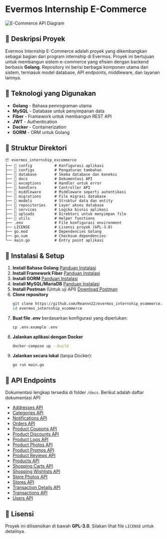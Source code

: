 # Evermos Internship E-Commerce
![E-Commerce API Diagram](https://github.com/user-attachments/assets/f3f5d81f-065c-4256-89e6-935076b630bf)

## 📌 Deskripsi Proyek
Evermos Internship E-Commerce adalah proyek yang dikembangkan sebagai bagian dari program internship di Evermos. Proyek ini bertujuan untuk membangun sistem e-commerce yang efisien dengan backend berbasis **Golang**. Repository ini berisi berbagai komponen utama dari sistem, termasuk model database, API endpoints, middleware, dan layanan lainnya.

## 🚀 Teknologi yang Digunakan
- **Golang** - Bahasa pemrograman utama
- **MySQL** - Database untuk penyimpanan data
- **Fiber** - Framework untuk membangun REST API
- **JWT** - Authentication
- **Docker** - Containerization
- **GORM** - ORM untuk Golang

## 📂 Struktur Direktori
```
📦 evermos_internship_excommerce
├── 📂 config          # Konfigurasi aplikasi
├── 📂 configs         # Pengaturan tambahan
├── 📂 database        # Skema database dan koneksi
├── 📂 docs            # Dokumentasi API
├── 📂 exceptions      # Handler untuk error
├── 📂 handlers        # Controller API
├── 📂 middleware      # Middleware seperti autentikasi
├── 📂 migrations      # File migrasi database
├── 📂 models          # Struktur data dan entity
├── 📂 repositories    # Layer akses database
├── 📂 services        # Logika bisnis aplikasi
├── 📂 uploads         # Direktori untuk menyimpan file
├── 📂 utils           # Helper functions
├── .env              # File konfigurasi environment
├── LICENSE           # Lisensi proyek (GPL-3.0)
├── go.mod            # Dependencies Golang
├── go.sum            # Checksum dependencies
└── main.go           # Entry point aplikasi
```

## 🔧 Instalasi & Setup
1. **Install Bahasa Golang**
   [Panduan Instalasi](https://go.dev/doc/install)
2. **Install Framework Fiber**
   [Panduan Instalasi](https://docs.gofiber.io/)
3. **Install GORM**
   [Panduan Instalasi](https://gorm.io/)
4. **Install MySQL/MariaDB**
   [Panduan Instalasi](https://dev.mysql.com/downloads/installer/)
5. **Install Postman** (Untuk uji API)
   [Download Postman](https://www.postman.com/downloads/)
6. **Clone repository**
   ```sh
   git clone https://github.com/Reannn22/evermos_internship_ecommerce.git
   cd evermos_internship_ecommerce
   ```
7. **Buat file .env** berdasarkan konfigurasi yang diperlukan:
   ```sh
   cp .env.example .env
   ```
8. **Jalankan aplikasi dengan Docker**
   ```sh
   docker-compose up --build
   ```
9. **Jalankan secara lokal** (tanpa Docker):
   ```sh
   go run main.go
   ```

## 📌 API Endpoints
Dokumentasi lengkap tersedia di folder `/docs`. Berikut adalah daftar dokumentasi API:

- [Addresses API](https://github.com/Reannn22/evermos_internship_ecommerce/blob/main/docs/Addresses_API.md)
- [Categories API](https://github.com/Reannn22/evermos_internship_ecommerce/blob/main/docs/Categories_API.md)
- [Notifications API](https://github.com/Reannn22/evermos_internship_ecommerce/blob/main/docs/Notifications_API.md)
- [Orders API](https://github.com/Reannn22/evermos_internship_ecommerce/blob/main/docs/Orders_API.md)
- [Product Coupons API](https://github.com/Reannn22/evermos_internship_ecommerce/blob/main/docs/Product_Coupons_API.md)
- [Product Discounts API](https://github.com/Reannn22/evermos_internship_ecommerce/blob/main/docs/Product_Discounts_API.md)
- [Product Logs API](https://github.com/Reannn22/evermos_internship_ecommerce/blob/main/docs/Product_Logs_API.md)
- [Product Photos API](https://github.com/Reannn22/evermos_internship_ecommerce/blob/main/docs/Product_Photos_API.md)
- [Product Promos API](https://github.com/Reannn22/evermos_internship_ecommerce/blob/main/docs/Product_Promos_API.md)
- [Product Reviews API](https://github.com/Reannn22/evermos_internship_ecommerce/blob/main/docs/Product_Reviews_API.md)
- [Products API](https://github.com/Reannn22/evermos_internship_ecommerce/blob/main/docs/Products_API.md)
- [Shopping Carts API](https://github.com/Reannn22/evermos_internship_ecommerce/blob/main/docs/Shopping_Carts_API.md)
- [Shopping Wishlists API](https://github.com/Reannn22/evermos_internship_ecommerce/blob/main/docs/Shopping_Wishlists_API.md)
- [Store Photos API](https://github.com/Reannn22/evermos_internship_ecommerce/blob/main/docs/Store_Photos_API.md)
- [Stores API](https://github.com/Reannn22/evermos_internship_ecommerce/blob/main/docs/Stores_API.md)
- [Transaction Details API](https://github.com/Reannn22/evermos_internship_ecommerce/blob/main/docs/Transaction_Details_API.md)
- [Transactions API](https://github.com/Reannn22/evermos_internship_ecommerce/blob/main/docs/Transactions_API.md)
- [Users API](https://github.com/Reannn22/evermos_internship_ecommerce/blob/main/docs/Users_API.md)

## 📜 Lisensi
Proyek ini dilisensikan di bawah **GPL-3.0**. Silakan lihat file `LICENSE` untuk detailnya.

